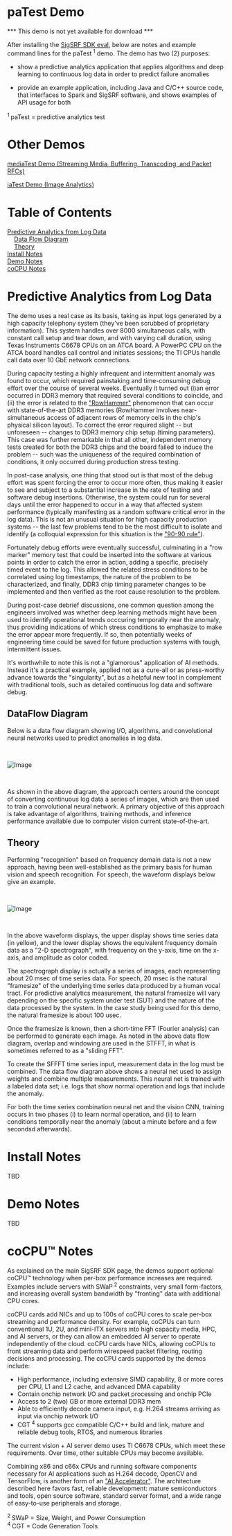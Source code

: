 # paTest Demo

*** This demo is not yet available for download ***

After installing the [SigSRF SDK eval](https://github.com/signalogic/SigSRF_SDK), below are notes and example command lines for the paTest<sup> 1</sup> demo.  The demo has two (2) purposes:

 - show a predictive analytics application that applies algorithms and deep learning to continuous log data in order to predict failure anomalies
 
 - provide an example application, including Java and C/C++ source code, that interfaces to Spark and SigSRF software, and shows examples of API usage for both
 
<sup>1 </sup>paTest = predictive analytics test<br/>

# Other Demos

[mediaTest Demo (Streaming Media, Buffering, Transcoding, and Packet RFCs)](https://github.com/signalogic/SigSRF_SDK/blob/master/mediaTest_readme.md)

[iaTest Demo (Image Analytics)](https://github.com/signalogic/SigSRF_SDK/blob/master/iaTest_readme.md)

# Table of Contents

[Predictive Analytics from Log Data](#PredictiveAnalyticsLogData)<br/>
&nbsp;&nbsp;&nbsp;&nbsp;[Data Flow Diagram](#DataFlowDiagram)<br/>
&nbsp;&nbsp;&nbsp;&nbsp;[Theory](#Theory)<br/>
[Install Notes](#InstallNotes)<br/>
[Demo Notes](#DemoNotes)<br/>
[coCPU Notes](#coCPUNotes)<br/>

<a name="PredictiveAnalyticsLogData"></a>
# Predictive Analytics from Log Data

The demo uses a real case as its basis, taking as input logs generated by a high capacity telephony system (they've been scrubbed of proprietary information).  This system handles over 8000 simultaneous calls, with constant call setup and tear down, and with varying call duration, using Texas Instruments C6678 CPUs on an ATCA board.  A PowerPC CPU on the ATCA board handles call control and initiates sessions; the TI CPUs handle call data over 10 GbE network connections.

During capacity testing a highly infrequent and intermittent anomaly was found to occur, which required painstaking and time-consuming debug effort over the course of several weeks.  Eventually it turned out (i)an error occurred in DDR3 memory that required several conditions to coincide, and (ii) the error is related to the ["RowHammer"](https://en.wikipedia.org/wiki/Row_hammer) phenomenon that can occur with state-of-the-art DDR3 memories (RowHammer involves near-simultaneous access of adjacent rows of memory cells in the chip's physical silicon layout).  To correct the error required slight -- but unforeseen -- changes to DDR3 memory chip setup (timing parameters).  This case was further remarkable in that all other, independent memory tests created for both the DDR3 chips and the board failed to induce the problem -- such was the uniqueness of the required combination of conditions, it only occurred during production stress testing.

In post-case analysis, one thing that stood out is that most of the debug effort was spent forcing the error to occur more often, thus making it easier to see and subject to a substantial increase in the rate of testing and software debug insertions.  Otherwise, the system could run for several days until the error happened to occur in a way that affected system performance (typically manifesting as a random software critical error in the log data).  This is not an unusual situation for high capacity production systems  -- the last few problems tend to be the most difficult to isolate and identify (a colloquial expression for this situation is the ["90-90 rule"](https://en.wikipedia.org/wiki/Ninety-ninety_rule)).

Fortunately debug efforts were eventually successful, culminating in a "row marker" memory test that could be inserted into the software at various points in order to catch the error in action, adding a specific, precisely timed event to the log.  This allowed the related stress conditions to be correlated using log timestamps, the nature of the problem to be characterized, and finally, DDR3 chip timing parameter changes to be implemented and then verified as the root cause resolution to the problem.

During post-case debrief discussions, one common question among the engineers involved was whether deep learning methods might have been used to identify operational trends occcuring temporally near the anomaly, thus providing indications of which stress conditions to emphasize to make the error appear more frequently.  If so, then potentially weeks of engineering time could be saved for future production systems with tough, intermittent issues.

It's worthwhile to note this is not a "glamorous" application of AI methods.  Instead it's a practical example, applied not as a cure-all or as press-worthy advance towards the "singularity", but as a helpful new tool in complement with traditional tools, such as detailed continuous log data and software debug.

<a name="DataflowDiagram"></a>
## DataFlow Diagram

Below is a data flow diagram showing I/O, algorithms, and convolutional neural networks used to predict anomalies in log data.

&nbsp;<br/>

![Image](https://github.com/signalogic/SigSRF_SDK/blob/master/images/Log_flow_diagram_algorithm_cnn.png?raw=true "Log data predictive analytics data flow diagram")

&nbsp;<br/>

As shown in the above diagram, the approach centers around the concept of converting continuous log data a series of images, which are then used to train a convolutional neural network.  A primary objective of this approach is take advantage of algorithms, training methods, and inference performance available due to computer vision current state-of-the-art.

<a name="Theory"></a>
## Theory

Performing "recognition" based on frequency domain data is not a new approach, having been well-established as the primary basis for human vision and speech recognition.  For speech, the waveform displays below give an example.

&nbsp;<br/>

![Image](https://github.com/signalogic/SigSRF_SDK/blob/master/images/spectrograph1.gif?raw=true "2-D spectrograph display of speech ime series data")

&nbsp;<br/>

In the above waveform displays, the upper display shows time series data (in yellow), and the lower display shows the equivalent frequency domain data as a "2-D spectrograph", with frequency on the y-axis, time on the x-axis, and amplitude as color coded.

The spectrograph display is actually a series of images, each representing about 20 msec of time series data.  For speech, 20 msec is the natural "framesize" of the underlying time series data produced by a human vocal tract.  For predictive analytics measurement, the natural framesize will vary depending on the specific system under test (SUT) and the nature of the data processed by the system.  In the case study being used for this demo, the natural framesize is about 100 usec.

Once the framesize is known, then a short-time FFT (Fourier analysis) can be performed to generate each image.  As noted in the above data flow diagram, overlap and windowing are used in the STFFT, in what is sometimes referred to as a "sliding FFT".

To create the SFFFT time series input, measurement data in the log must be combined.  The data flow diagram above shows a neural net used to assign weights and combine multiple measurements.  This neural net is trained with a labeled data set; i.e. logs that show normal operation and logs that include the anomaly.

For both the time series combination neural net and the vision CNN, training occurs in two phases (i) to learn normal operation, and (ii) to learn conditions temporally near the anomaly (about a minute before and a few secondsd afterwards).

<a name="InstallNotes"></a>
# Install Notes

TBD

<a name="DemoNotes"></a>
# Demo Notes

TBD

<a name="coCPUNotes"></a>
# coCPU&trade; Notes

As explained on the main SigSRF SDK page, the demos support optional coCPU™ technology when per-box performance increases are required.  Examples include servers with SWaP<sup> 2</sup> constraints, very small form-factors, and increasing overall system bandwidth by "fronting" data with additional CPU cores.

coCPU cards add NICs and up to 100s of coCPU cores to scale per-box streaming and performance density. For example, coCPUs can turn conventional 1U, 2U, and mini-ITX servers into high capacity media, HPC, and AI servers, or they can allow an embedded AI server to operate independently of the cloud. coCPU cards have NICs, allowing coCPUs to front streaming data and perform wirespeed packet filtering, routing decisions and processing.
The coCPU cards supported by the demos include:

* High performance, including extensive SIMD capability, 8 or more cores per CPU, L1 and L2 cache, and advanced DMA capability
* Contain onchip network I/O and packet processing and onchip PCIe
* Access to 2 (two) GB or more external DDR3 mem
* Able to efficiently decode camera input, e.g. H.264 streams arriving as input via onchip network I/O
* CGT<sup> 4</sup> supports gcc compatible C/C++ build and link, mature and reliable debug tools, RTOS, and numerous libraries

The current vision + AI server demo uses TI C6678 CPUs, which meet these requirements.  Over time, other suitable CPUs may become available.

Combining x86 and c66x CPUs and running software components necessary for AI applications such as H.264 decode, OpenCV and TensorFlow, is another form of an ["AI Accelerator"](https://en.wikipedia.org/wiki/AI_accelerator). The architecture described here favors fast, reliable development: mature semiconductors and tools, open source software, standard server format, and a wide range of easy-to-use peripherals and storage. 

<sup>2 </sup>SWaP = Size, Weight, and Power Consumption<br/>
<sup>4 </sup>CGT = Code Generation Tools<br/>

